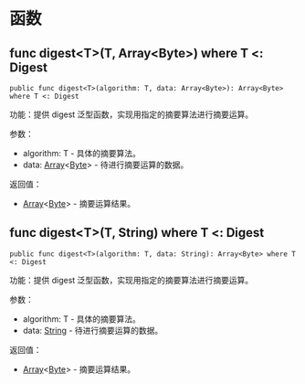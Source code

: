 # 函数

## func digest\<T>(T, Array\<Byte>) where T <: Digest

```cangjie
public func digest<T>(algorithm: T, data: Array<Byte>): Array<Byte> where T <: Digest
```

功能：提供 digest 泛型函数，实现用指定的摘要算法进行摘要运算。

参数：

- algorithm: T - 具体的摘要算法。
- data: [Array](../../../core/core_package_api/core_package_structs.md#struct-arrayt)\<[Byte](../../../core/core_package_api/core_package_types.md#type-byte)> - 待进行摘要运算的数据。

返回值：

- [Array](../../../core/core_package_api/core_package_structs.md#struct-arrayt)\<[Byte](../../../core/core_package_api/core_package_types.md#type-byte)> - 摘要运算结果。

## func digest\<T>(T, String) where T <: Digest

```cangjie
public func digest<T>(algorithm: T, data: String): Array<Byte> where T <: Digest
```

功能：提供 digest 泛型函数，实现用指定的摘要算法进行摘要运算。

参数：

- algorithm: T - 具体的摘要算法。
- data: [String](../../../core/core_package_api/core_package_structs.md#struct-string) - 待进行摘要运算的数据。

返回值：

- [Array](../../../core/core_package_api/core_package_structs.md#struct-arrayt)\<[Byte](../../../core/core_package_api/core_package_types.md#type-byte)> - 摘要运算结果。
